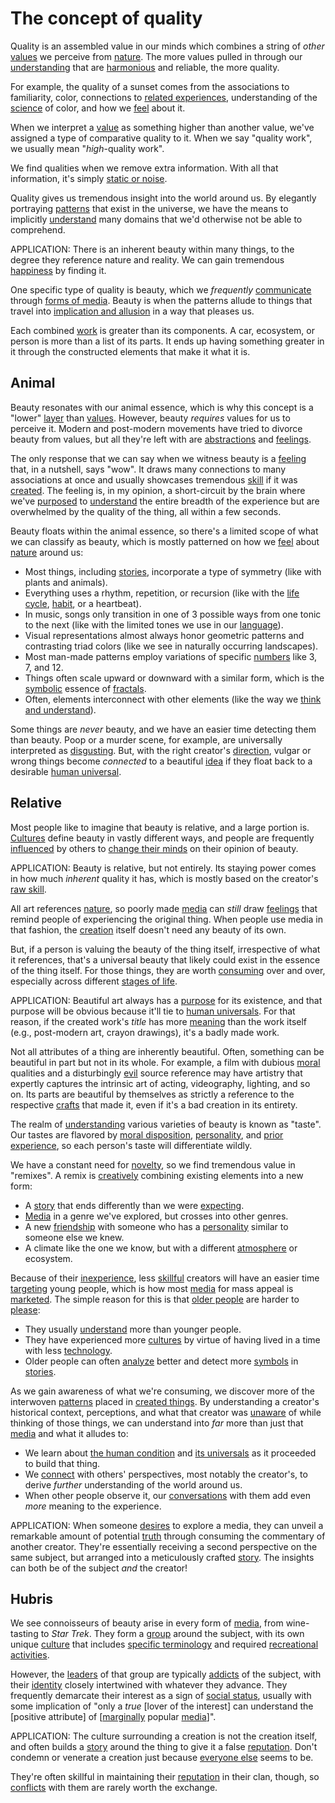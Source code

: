 
# The concept of quality

Quality is an assembled value in our minds which combines a string of *other* [values](values.md) we perceive from [nature](reality.md). The more values pulled in through our [understanding](understanding.md) that are [harmonious](mind-feelings.md) and reliable, the more quality.

For example, the quality of a sunset comes from the associations to familiarity, color, connections to [related experiences](stories.md), understanding of the [science](science.md) of color, and how we [feel](mind-feelings.md) about it.

When we interpret a [value](values.md) as something higher than another value, we've assigned a type of comparative quality to it. When we say "quality work", we usually mean "*high*-quality work".

We find qualities when we remove extra information. With all that information, it's simply [static or noise](unknown.md).

Quality gives us tremendous insight into the world around us. By elegantly portraying [patterns](symbols.md) that exist in the universe, we have the means to implicitly [understand](understanding.md) many domains that we'd otherwise not be able to comprehend.

APPLICATION: There is an inherent beauty within many things, to the degree they reference nature and reality. We can gain tremendous [happiness](mind-feelings-happiness.md) by finding it.

One specific type of quality is beauty, which we *frequently* [communicate](people-conversation.md) through [forms of media](creations.md). Beauty is when the patterns allude to things that travel into [implication and allusion](stories.md) in a way that pleases us.

Each combined [work](creations.md) is greater than its components. A car, ecosystem, or person is more than a list of its parts. It ends up having something greater in it through the constructed elements that make it what it is.

## Animal

Beauty resonates with our animal essence, which is why this concept is a "lower" [layer](https://gainedin.site/layers/) than [values](values.md). However, beauty *requires* values for us to perceive it. Modern and post-modern movements have tried to divorce beauty from values, but all they're left with are [abstractions](symbols.md) and [feelings](mind-feelings.md).

The only response that we can say when we witness beauty is a [feeling](mind-feelings.md) that, in a nutshell, says "wow". It draws many connections to many associations at once and usually showcases tremendous [skill](mind-creativity.md) if it was [created](creations.md). The feeling is, in my opinion, a short-circuit by the brain where we've [purposed](purpose.md) to [understand](understanding.md) the entire breadth of the experience but are overwhelmed by the quality of the thing, all within a few seconds.

Beauty floats within the animal essence, so there's a limited scope of what we can classify as beauty, which is mostly patterned on how we [feel](mind-feelings.md) about [nature](reality.md) around us:

- Most things, including [stories](stories.md), incorporate a type of symmetry (like with plants and animals).
- Everything uses a rhythm, repetition, or recursion (like with the [life cycle](people-family.md), [habit](habits.md), or a heartbeat).
- In music, songs only transition in one of 3 possible ways from one tonic to the next (like with the limited tones we use in our [language](language.md)).
- Visual representations almost always honor geometric patterns and contrasting triad colors (like we see in naturally occurring landscapes).
- Most man-made patterns employ variations of specific [numbers](math.md) like 3, 7, and 12.
- Things often scale upward or downward with a similar form, which is the [symbolic](symbols.md) essence of [fractals](math.md).
- Often, elements interconnect with other elements (like the way we [think and understand](understanding.md)).

Some things are *never* beauty, and we have an easier time detecting them than beauty. Poop or a murder scene, for example, are universally interpreted as [disgusting](mind-feelings-disgust.md). But, with the right creator's [direction](mind-creativity.md), vulgar or wrong things become *connected* to a beautiful [idea](values.md) if they float back to a desirable [human universal](humanity-universals.md).

## Relative

Most people like to imagine that beauty is relative, and a large portion is. [Cultures](people-culture.md) define beauty in vastly different ways, and people are frequently [influenced](influence.md) by others to [change their minds](people-changes.md) on their opinion of beauty.

APPLICATION: Beauty is relative, but not entirely. Its staying power comes in how much *inherent* quality it has, which is mostly based on the creator's [raw skill](mind-creativity.md).

All art references [nature](reality.md), so poorly made [media](creations.md) can *still* draw [feelings](mind-feelings.md) that remind people of experiencing the original thing. When people use media in that fashion, the [creation](creations.md) itself doesn't need any beauty of its own.

But, if a person is valuing the beauty of the thing itself, irrespective of what it references, that's a universal beauty that likely could exist in the essence of the thing itself. For those things, they are worth [consuming](people-image-why.md) over and over, especially across different [stages of life](maturity.md).

APPLICATION: Beautiful art always has a [purpose](purpose.md) for its existence, and that purpose will be obvious because it'll tie to [human universals](humanity-universals.md). For that reason, if the created work's *title* has more [meaning](meaning.md) than the work itself (e.g., post-modern art, crayon drawings), it's a badly made work.

Not all attributes of a thing are inherently beautiful. Often, something can be beautiful in part but not in its whole. For example, a film with dubious [moral](morality.md) qualities and a disturbingly [evil](morality-evil.md) source reference may have artistry that expertly captures the intrinsic art of acting, videography, lighting, and so on. Its parts are beautiful by themselves as strictly a reference to the respective [crafts](results.md) that made it, even if it's a bad creation in its entirety.

The realm of [understanding](understanding.md) various varieties of beauty is known as "taste". Our tastes are flavored by [moral disposition](morality.md), [personality](humanity.md), and [prior experience](understanding.md), so each person's taste will differentiate wildly.

We have a constant need for [novelty](people-image-why.md), so we find tremendous value in "remixes". A remix is [creatively](mind-creativity.md) combining existing elements into a new form:

- A [story](stories.md) that ends differently than we were [expecting](imagination.md).
- [Media](creations.md) in a genre we've explored, but crosses into other genres.
- A new [friendship](people-friends-why.md) with someone who has a [personality](personality.md) similar to someone else we knew.
- A climate like the one we know, but with a different [atmosphere](jobs-specialization.md) or ecosystem.

Because of their [inexperience](maturity.md), less [skillful](mind-creativity.md) creators will have an easier time [targeting](purpose.md) young people, which is how most [media](creations.md) for mass appeal is [marketed](marketing.md). The simple reason for this is that [older people](maturity.md) are harder to [please](meaning.md):

- They usually [understand](understanding.md) more than younger people.
- They have experienced more [cultures](people-culture.md) by virtue of having lived in a time with less [technology](technology.md).
- Older people can often [analyze](logic.md) better and detect more [symbols](symbols.md) in [stories](stories.md).

As we gain awareness of what we're consuming, we discover more of the interwoven [patterns](values.md) placed in [created things](creations.md). By understanding a creator's historical context, perceptions, and what that creator was [unaware](awareness.md) of while thinking of those things, we can understand into *far* more than just that [media](creations.md) and what it alludes to:

- We learn about [the human condition](humanity.md) and [its universals](humanity-universals.md) as it proceeded to build that thing.
- We [con](people-friends-why.md)[n](people-conversation.md)[ect](people-friends-why.md) with others' perspectives, most notably the creator's, to derive *further* understanding of the world around us.
- When other people observe it, our [conversations](people-conversation.md) with them add even *more* meaning to the experience.

APPLICATION: When someone [desires](purpose.md) to explore a media, they can unveil a remarkable amount of potential [truth](reality.md) through consuming the commentary of another creator. They're essentially receiving a second perspective on the same subject, but arranged into a meticulously crafted [story](stories.md). The insights can both be of the subject *and* the creator!

## Hubris

We see connoisseurs of beauty arise in every form of [media](creations.md), from wine-tasting to *Star Trek*. They form a [group](groups-member.md) around the subject, with its own unique [culture](people-culture.md) that includes [specific terminology](language.md) and required [recreational activities](purpose.md).

However, the [leaders](groups-small.md) of that group are typically [addicts](addiction.md) of the subject, with their [identity](identity.md) closely intertwined with whatever they advance. They frequently demarcate their interest as a sign of [social status](power-types.md), usually with some implication of "only a *true* [lover of the interest] can understand the [positive attribute] of [[marginally](trends.md) popular [media](creations.md)]".

APPLICATION: The culture surrounding a creation is not the creation itself, and often builds a [story](stories.md) around the thing to give it a false [reputation](people-image-why.md). Don't condemn or venerate a creation just because [everyone else](trends.md) seems to be.

They're often skillful in maintaining their [reputation](people-image-why.md) in their clan, though, so [conflicts](people-conflicts-why.md) with them are rarely worth the exchange.
